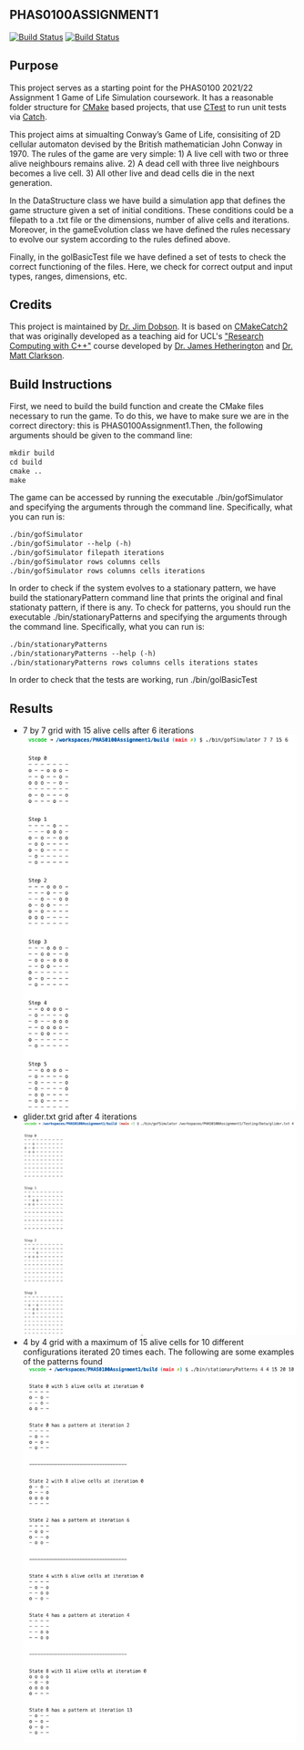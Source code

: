 PHAS0100ASSIGNMENT1
------------------

[![Build Status](https://travis-ci.com/[USERNAME]/PHAS0100Assignment1.svg?branch=master)](https://travis-ci.com/[USERNAME]/PHAS0100Assignment1)
[![Build Status](https://ci.appveyor.com/api/projects/status/[APPVEYOR_ID]/branch/master)](https://ci.appveyor.com/project/[USERNAME]/PHAS0100Assignment1)


Purpose
-------

This project serves as a starting point for the PHAS0100 2021/22 Assignment 1 Game of Life Simulation coursework. It has a reasonable folder structure for [CMake](https://cmake.org/) based projects,
that use [CTest](https://cmake.org/) to run unit tests via [Catch](https://github.com/catchorg/Catch2). 

This project aims at simualting Conway’s Game of Life, consisiting of 2D cellular automaton devised by the British mathematician John Conway in 1970. The rules of the game are very simple:
    1) A live cell with two or three alive neighbours remains alive.
    2) A dead cell with three live neighbours becomes a live cell.
    3) All other live and dead cells die in the next generation.

In the DataStructure class we have build a simulation app that defines the game structure given a set of initial conditions. These conditions could be a filepath to a .txt file or the dimensions, number of alive cells and iterations. Moreover, in the gameEvolution class we have defined the rules necessary to evolve our system according to the rules defined above. 

Finally, in the golBasicTest file we have defined a set of tests to check the correct functioning of the files. Here, we check for correct output and input types, ranges, dimensions, etc.


Credits
-------

This project is maintained by [Dr. Jim Dobson](https://www.ucl.ac.uk/physics-astronomy/people/dr-jim-dobson). It is based on [CMakeCatch2](https://github.com/UCL/CMakeCatch2.git) that was originally developed as a teaching aid for UCL's ["Research Computing with C++"](http://rits.github-pages.ucl.ac.uk/research-computing-with-cpp/)
course developed by [Dr. James Hetherington](http://www.ucl.ac.uk/research-it-services/people/james)
and [Dr. Matt Clarkson](https://iris.ucl.ac.uk/iris/browse/profile?upi=MJCLA42).


Build Instructions
------------------

First, we need to build the build function and create the CMake files necessary to run the game. To do this, we have to make sure we are in the correct directory: this is PHAS0100Assignment1.Then, the following arguments should be given to the command line:

```shell
mkdir build
cd build
cmake ..
make
```

The game can be accessed by running the executable ./bin/gofSimulator and specifying the arguments through the command line. Specifically, what you can run is:

```shell
./bin/gofSimulator
./bin/gofSimulator --help (-h)
./bin/gofSimulator filepath iterations
./bin/gofSimulator rows columns cells
./bin/gofSimulator rows columns cells iterations
```

In order to check if the system evolves to a stationary pattern, we have build the stationaryPattern command line that prints the original and final stationaty pattern, if there is any. To check for patterns, you should run the executable ./bin/stationaryPatterns and specifying the arguments through the command line. Specifically, what you can run is:

```shell
./bin/stationaryPatterns
./bin/stationaryPatterns --help (-h)
./bin/stationaryPatterns rows columns cells iterations states  
```

In order to check that the tests are working, run ./bin/golBasicTest


Results
------------------

- 7 by 7 grid with 15 alive cells after 6 iterations
![Image1](result_images/random_state_evolution.png)
- glider.txt grid after 4 iterations
![Image2](result_images/glider_evolution.png)
- 4 by 4 grid with a maximum of 15 alive cells for 10 different configurations iterated 20 times each. The following are some examples of the patterns found  
![Image3](result_images/stationary_pattern.png)